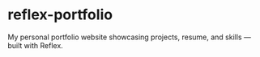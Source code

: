 # reflex-portfolio
My personal portfolio website showcasing projects, resume, and skills — built with Reflex.
